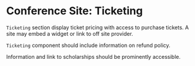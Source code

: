 # Conference Site: Ticketing

`Ticketing` section display ticket pricing with access to purchase tickets. A site may embed a widget or link to off site provider. 

`Ticketing` component should include information on refund policy. 

Information and link to scholarships should be prominently accessible.
